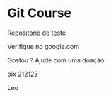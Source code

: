 # Git Course

Repositorio de teste

Verifique no google.com

Gostou ? Ajude com uma doação

pix 212123

Leo
